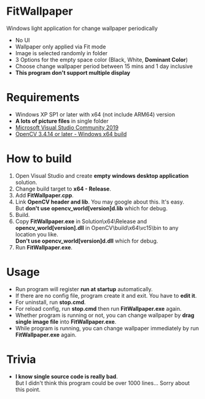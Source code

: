 # FitWallpaper
Windows light application for change wallpaper periodically

* No UI
* Wallpaper only applied via Fit mode
* Image is selected randomly in folder
* 3 Options for the empty space color (Black, White, __Dominant Color__)
* Choose change wallpaper period between 15 mins and 1 day inclusive
* __This program don't support multiple display__

# Requirements
* Windows XP SP1 or later with x64 (not include ARM64) version
* __A lots of picture files__ in single folder
* [Microsoft Visual Studio Community 2019](https://visualstudio.microsoft.com/downloads/)
* [OpenCV 3.4.14 or later - Windows x64 build](https://opencv.org/releases/)

# How to build
1. Open Visual Studio and create __empty windows desktop application__ solution.
2. Change build target to __x64 - Release__.
3. Add __FitWallpaper.cpp__.
4. Link __OpenCV header and lib__. You may google about this. It's easy.  
   But __don't use opencv_world[version]d.lib__ which for debug.
5. Build.
6. Copy __FitWallpaper.exe__ in Solution\x64\Release and  
   __opencv_world[version].dll__ in OpenCV\build\x64\vc15\bin to any location you like.  
   __Don't use opencv_world[version]d.dll__ which for debug.
7. Run __FitWallpaper.exe__.

# Usage
* Run program will register __run at startup__ automatically.
* If there are no config file, program create it and exit. You have to __edit it__.
* For uninstall, run __stop.cmd__.
* For reload config, run __stop.cmd__ then run __FitWallpaper.exe__ again.
* Whether program is running or not, you can change wallpaper by __drag single image file__ into __FitWallpaper.exe__.
* While program is running, you can change wallpaper immediately by run __FitWallpaper.exe__ again.

# Trivia
* __I know single source code is really bad__.  
  But I didn't think this program could be over 1000 lines... Sorry about this point.  
